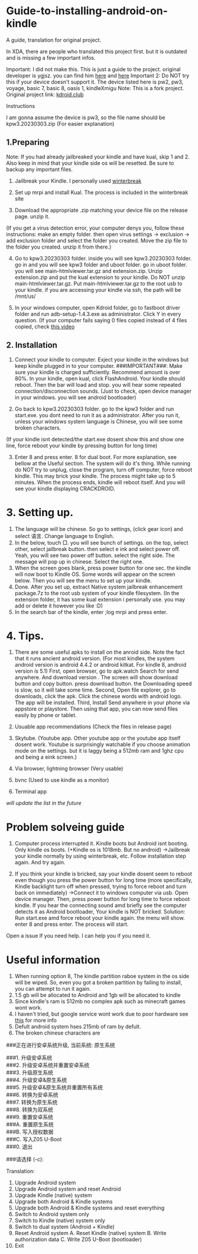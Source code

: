 # Guide-to-installing-android-on-kindle
A guide, translation for original project.



In XDA, there are people who translated this project first. but it is outdated and is missing a few important infos.

Important: I did not make this. This is just a guide to the project. original developer is ygjsz. you can find him [here](https://space.bilibili.com/33072537/upload/opus) and [here](https://github.com/ygjsz)
Important 2: Do NOT try this if your device doesn't support it. The device listed here is
pw2, pw3, voyage, basic 7, basic 8, oasis 1, kindleXmigu 
Note: This is a fork project. Original project link: [kdroid.club](http://kdroid.club/)



Instructions

I am gonna assume the device is pw3, so the file name should be kpw3.20230303.zip (For easier explanation)

## 1.Preparing 

Note: If you had already jailbreaked your kindle and have kual, skip 1 and 2. Also keep in mind that your kindle side os will be resetted. Be sure to backup any important files.

1. Jailbreak your Kindle. I personally used [winterbreak](https://kindlemodding.org/jailbreaking/WinterBreak/)
2. Set up mrpi and install Kual. The process is included in the winterbreak site

3. Download the appropriate .zip matching your device file on the release page. unzip it.

(If you get a virus detection error, your computer denys you, follow these instructions: make an empty folder. then open virus settings -> exclusion -> add exclusion folder and select the folder you created. Move the zip file to the folder you created. unzip it from there.)

4. Go to kpw3.20230303 folder. inside you will see kpw3.20230303 folder. go in and you will see kpw3 folder and uboot folder. go in uboot folder. you will see main-htmlviewer.tar.gz and extension.zip.  Unzip extension.zip and put the kual extension to your kindle. Do NOT unzip main-htmlviewer.tar.gz. Put main-htmlviewer.tar.gz to the root usb to your kindle. if you are accessing your kindle via ssh, the path will be /mnt/us/

5. In your windows computer, open Kdroid folder, go to fastboot driver folder and run adb-setup-1.4.3.exe as administrator. Click Y in every question.
(If your computer fails saying 0 files copied instead of 4 files copied, check [this video](https://www.youtube.com/watch?v=31DiGhjnUxw&t=00s)

## 2. Installation 

1. Connect your kindle to computer. Exject your kindle in the windows but keep kindle plugged in to your computer.
###IMPORTANT###: Make sure your kindle is charged sufficiently. Recommend amount is over 80%.
In your kindle, open kual, click FlashAndroid. Your kindle should reboot. Then the bar will load and stop. you will hear some repeated connection/disconnection sounds.
(Just to check, open device manager in your windows. you will see android bootloader)

2. Go back to kpw3.20230303 folder. go to the kpw3 folder and run start.exe. you dont need to run it as a administrator. After you run it, unless your windows system language is Chinese, you will see some broken characters.

(If your kindle isnt detected/the start.exe dosent show this and show one line, force reboot your kindle by pressing button for long time)

3. Enter 8 and press enter. 8 for dual boot. For more explanation,  see bellow at the Useful section. The system will do it's thing. While running do NOT try to unplug, close the program, turn off computer, force reboot kindle. This may brick your kindle. The process might take up to 5 minutes. When the process ends, kindle will reboot itself. And you will see your kindle displaying CRACKDROID. 

# 3. Setting up. 

1. The language will be chinese. So go to settings, (click gear icon) and select 语言. Change language to English.
2. In the below, touch □. you will see bunch of settings. on the top, select other, select jailbreak button. then select e ink and select power off.
Yeah, you will see two power off button. select the right side. The message will pop up in chinese. Select the right one.
3. When the screen goes blank, press power button for one sec. the kindle will now boot to Kindle OS. Some words will appear on the screen below. Then you will see the menu to set up your kindle.
4. Done. After you set up, extract Native system jailbreak enhancement package.7z to the root usb system of your kindle filesystem. (In the extension folder, it has some kual extension i personally use. you may add or delete it however you like :D)
5. In the search bar of the kindle, enter ;log mrpi and press enter.

# 4. Tips.

1. There are some useful apks to install on the anroid side. Note the fact that it runs ancient android version.  (For most kindles, the system android version is android 4.4.2 or android kitkat. For kindle 8, android version is 5.1)
First, open browser, go to apk.watch Search for send anywhere. And download version  . The screen will show download button and copy button. press download button. the Downloading speed is slow, so it will take some time.
Second, Open file explorer, go to downloads, click the apk. Click the chinese words with android logo. The app will be installed.
Third, Install Send anywhere in your phone via appstore or playstore. Then using that app, you can now send files easily by phone or tablet.

2. Usuable app recommendations
(Check the files in release page)
1. Skytube. (Youtube app. Other youtube app or the youtube app itself dosent work. Youtube is surprisingly watchable if you choose animation mode on the settings. but it is laggy being a 512mb ram and 1ghz cpu and being a eink screen.)
2. Via browser, lightning browser (Very usable)
3. bvnc (Used to use kindle as a monitor)
4. Terminal app

*will update the list in the future*

# Problem solveing guide
1. Computer process interrupted it. Kindle boots but Android isnt booting. Only kindle os boots. (+Kindle os is 1018mb. But no android)
->Jailbreak your kindle normally by using winterbreak, etc. Follow installation step again. And try again.

2. If you think your kindle is bricked, say your kindle dosent seem to reboot even though you press the power button for long time (more specifically, Kindle backlight turn off when pressed, trying to force reboot and turn back on immediately)
->Connect it to windows computer via usb. Open device manager. Then, press power button for long time to force reboot kindle. If you hear the connecting sound amd briefly see the computer detects it as Android bootloader, Your kindle is NOT bricked. Solution: Run start.exe amd force reboot your kindle again. the menu will show. enter 8 and press enter. The process will start.


Open a issue If you need help. I can help you if you need it.
# Useful information 
1. When running option 8, The kindle partition raboe system in the os side will be wiped. So, even you got a broken partition by failing to install, you can attempt to run it again.
2. 1.5 gb will be allocated to Android and 1gb will be allocated to kindle
3. Since kindle's ram is 512mb no complex apk such as minecraft games wont work.
4. I haven't tried, but google service wont work due to poor hardware see [this]( ) for more info
5. Defult android system hses 215mb of ram by defult.
6. The broken chinese characters are

 ###正在进行安卓系统升级, 当前系统: 原生系统

 ###1. 升级安卓系统   
 ###2. 升级安卓系统并重置安卓系统   
 ###3. 升级原生系统   
 ###4. 升级安卓&原生系统   
 ###5. 升级安卓&原生系统并重置所有系统   
 ###6. 转换为安卓系统   
 ###7. 转换为原生系统   
 ###8. 转换为双系统   
 ###9. 重置安卓系统   
  ###A. 重置原生系统   
  ###B. 写入授权数据   
  ###C. 写入Z05 U-Boot       
 ###0. 退出   
    
###请选择 (-c):

Translation:

1. Upgrade Android system
2. Upgrade Android system and reset Android
3. Upgrade Kindle (native) system
4. Upgrade both Android & Kindle systems
5. Upgrade both Android & Kindle systems and reset everything
6. Switch to Android system only
7. Switch to Kindle (native) system only
8. Switch to dual system (Android + Kindle)
9. Reset Android system
A. Reset Kindle (native) system
B. Write authorization data
C. Write Z05 U-Boot (bootloader)
0. Exit
